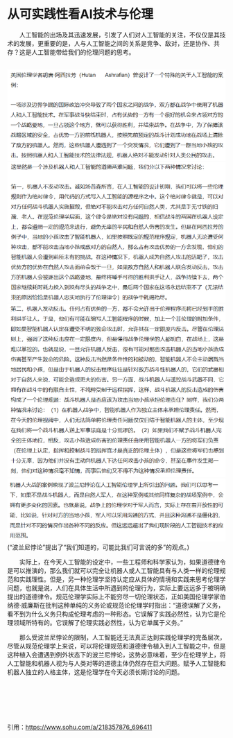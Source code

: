 # 从可实践性看AI技术与伦理

&emsp;&emsp;人工智能的出场及其迅速发展，引发了人们对人工智能的关注，不仅仅是其技术的发展，更重要的是，人与人工智能之间的关系是竞争、敌对，还是协作、共存？这是人工智能带给我们的伦理问题的思考。

&emsp;&emsp;![](images/97.png)![](images/98.png)![](images/99.png)![](images/101.png)
(“波兰尼悖论”提出了“我们知道的，可能比我们可言说的多”的观点。)

&emsp;&emsp;实际上，在今天人工智能的设定中，一些工程师和科学家认为，如果道德律令是可以推演的，那么我们就可以完全让机器人或人工智能具有与人类一样的伦理规范和实践理性。但是，另一种伦理学坚持认定应从具体的情境和实践来思考伦理学问题，也就是说，人们在具体生活中所遇到的伦理行为，实际上要远远多于被明确提出的道德律令。规范伦理学实际上不能穷尽一切伦理状态，正如美国伦理学家伯纳德·威廉斯在批判这种单纯的义务论或规范论伦理学时指出：“道德误解了义务，看不到为什么义务只构成伦理考虑的一种形态。它误解了实践必然性，认为它是伦理领域所特有的。它误解了伦理实践必然性，认为它单属于义务。”

&emsp;&emsp;那么受波兰尼悖论的限制，人工智能还无法真正达到实践伦理学的完备层次，尽管从规范伦理学上来说，可以将伦理规范和道德律令植入到人工智能之中，但是这种植入会遭遇到例外状态下的波兰尼悖论，这势必意味着，至少在伦理学上，将人工智能和机器人视为与人类对等的道德主体仍然存在巨大问题。赋予人工智能和机器人独立的人格主体，这是伦理学在今天必须长期讨论的问题。

&emsp;&emsp;

&emsp;&emsp; 

&emsp;&emsp;

引用：https://www.sohu.com/a/218357876_696411